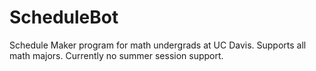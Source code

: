 # ScheduleBot
Schedule Maker program for math undergrads at UC Davis.
Supports all math majors.
Currently no summer session support.

